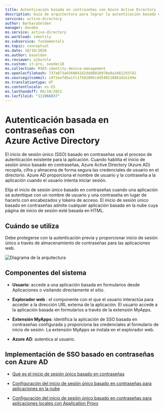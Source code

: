 ```yaml
---
title: Autenticación basada en contraseñas con Azure Active Directory
description: Guía de arquitectura para lograr la autenticación basada en contraseñas con Azure Active Directory.
services: active-directory
author: BarbaraSelden
manager: daveba
ms.service: active-directory
ms.workload: identity
ms.subservice: fundamentals
ms.topic: conceptual
ms.date: 10/10/2020
ms.author: baselden
ms.reviewer: ajburnle
ms.custom: it-pro, seodec18
ms.collection: M365-identity-device-management
ms.openlocfilehash: 737a073a0360842d2ddd8010970e8a3461193742
ms.sourcegitcommit: c072eefdba1fc1f582005cdd549218863d1e149e
ms.translationtype: HT
ms.contentlocale: es-ES
ms.lasthandoff: 06/10/2021
ms.locfileid: "111966037"
---
```

# <a name="password-based-authentication-with-azure-active-directory"></a>Autenticación basada en contraseñas con Azure Active Directory

El inicio de sesión único (SSO) basado en contraseñas usa el proceso de autenticación existente para la aplicación. Cuando habilita el inicio de sesión único basado en contraseñas, Azure Active Directory (Azure AD) recopila, cifra y almacena de forma segura las credenciales de usuario en el directorio. Azure AD proporciona el nombre de usuario y la contraseña a la aplicación cuando el usuario intenta iniciar sesión.

Elija el inicio de sesión único basado en contraseñas cuando una aplicación se autentique con un nombre de usuario y una contraseña en lugar de hacerlo con encabezados y tokens de acceso. El inicio de sesión único basado en contraseñas admite cualquier aplicación basada en la nube cuya página de inicio de sesión esté basada en HTML. 

## <a name="use-when"></a>Cuándo se utiliza

Debe protegerse con la autenticación previa y proporcionar inicio de sesión único a través de almacenamiento de contraseñas para las aplicaciones web.

![Diagrama de la arquitectura](./media/authentication-patterns/password-based-sso-auth.png)


## <a name="components-of-system"></a>Componentes del sistema

* **Usuario**: accede a una aplicación basada en formularios desde Aplicaciones o visitando directamente el sitio. 

* **Explorador web** : el componente con el que el usuario interactúa para acceder a la dirección URL externa de la aplicación. El usuario accede a la aplicación basada en formularios a través de la extensión MyApps. 

* **Extensión MyApps**: identifica la aplicación de SSO basada en contraseñas configurada y proporciona las credenciales al formulario de inicio de sesión. La extensión MyApps se instala en el explorador web. 

* **Azure AD**: autentica al usuario.

## <a name="implement-password-based-sso-with-azure-ad"></a>Implementación de SSO basado en contraseñas con Azure AD

* [Qué es el inicio de sesión único basado en contraseñas](../manage-apps/what-is-single-sign-on.md) 

* [Configuración del inicio de sesión único basado en contraseñas para aplicaciones en la nube](../manage-apps/configure-password-single-sign-on-non-gallery-applications.md)

* [Configuración del inicio de sesión único basado en contraseñas para aplicaciones locales con Application Proxy](../app-proxy/application-proxy-configure-single-sign-on-password-vaulting.md)